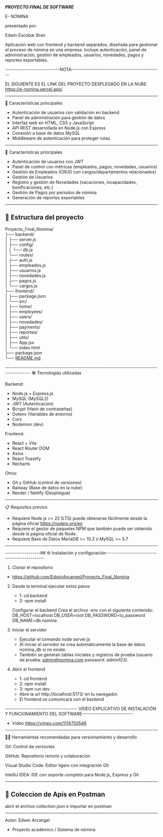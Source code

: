 ***********************PROYECTO FINAL DE SOFTWARE***********************

E- NOMINA

presentado por:

Edwin Escobar Bran

Aplicación web con frontend y backend separados, diseñada para gestionar el proceso de nómina en una empresa.
Incluye autenticación, panel de administración, gestión de empleados, usuarios, novedades, pagos y reportes exportables.

----------------------------NOTA----------------------------------------------

EL SIGUIENTE ES EL LINK DEL PROYECTO DESPLEGADO EN LA NUBE:
    https://e-nomina.vercel.app/
    
---------------------------------------------------------------------------------------------------------------------------------
🚀 Características principales 

- Autenticación de usuarios con validación en backend
- Panel de administración para gestión de datos
- Interfaz web en HTML, CSS y JavaScript
- API REST desarrollada en Node.js con Express
- Conexión a base de datos MySQL
- Middleware de autenticación para proteger rutas

---------------------------------------------------------------------------------------------------------------------------------
🚀 Características principales
- Autenticación de usuarios con JWT
- Panel de control con métricas (empleados, pagos, novedades, usuarios)
- Gestión de Empleados (CRUD con cargos/departamentos relacionados)
- Gestión de Usuarios
- Registro y gestión de Novedades (vacaciones, incapacidades, bonificaciones, etc.)
- Gestión de Pagos por periodos de nómina
- Generación de reportes exportables
-------------------------------------------------------------------------------------------
## 📂 Estructura del proyecto
<p class="has-line-data" data-line-start="0" data-line-end="26">Proyecto_Final_Nomina/<br>
├── backend/<br>
│ ├── server.js<br>
│ ├── config/<br>
│ │ └── db.js<br>
│ └── routes/<br>
│ ├── auth.js<br>
│ ├── empleados.js<br>
│ ├── usuarios.js<br>
│ ├── novedades.js<br>
│ ├── pagos.js<br>
│ └── cargos.js<br>
├── frontend/<br>
│ ├── package.json<br>
│ └── src/<br>
│ ├── home/<br>
│ ├── employees/<br>
│ ├── users/<br>
│ ├── novedades/<br>
│ ├── payments/<br>
│ ├── reportes/<br>
│ ├── utils/<br>
│ ├── App.jsx<br>
│ └── index.html<br>
├── package.json<br>
└── <a href="http://README.md">README.md</a></p>
-------------------------------------------------------------------------------------------
🛠 Tecnologías utilizadas

Backend:
- Node.js + Express.js
- MySQL (MySQL2)
- JWT (Autenticación)
- Bcrypt (Hash de contraseñas)
- Dotenv (Variables de entorno)
- Cors
- Nodemon (dev)

Frontend:
- React + Vite
- React Router DOM
- Axios
- React Toastify
- Recharts

Otros:
- Git y GitHub (control de versiones)
- Railway (Base de datos en la nube)
- Render / Netlify (Despliegue)
-------------------------------------------------------------------------------------------
📋 Requisitos previos

- Requiere Node.js >= 22 (LTS) puede obtenerse fácilmente desde la página oficial https://nodejs.org/en
- Requiere el gestor de paquetes NPM que también puede ser obtenido desde la página oficial de Node.
- Requiere Base de Datos MariaDB >= 10.2 o MySQL >= 5.7

-------------------------------------------------------------------------------------------

------------------## ⚙️ Instalación y configuración----------------------------------------------

1. Clonar el repositorio
- https://github.com/EdwinArcangel/Proyecto_Final_Nomina

2. Desde la terminal ejecutar estos pasos
    - 1: cd backend
    - 2: npm install
   
    Configurar el backend
    Crea el archivo .env con el siguiente contenido:
    DB_HOST=localhost
    DB_USER=root
    DB_PASSWORD=tu_password
    DB_NAME=db.nomina

3. Iniciar el servidor
   - Ejecutar el comando node server.js
   - Al iniciar el servidor se crea automáticamente la base de datos nomina_db si no existe.
   - También se generan tablas iniciales y registros de prueba (usuario de prueba: admin@nomina.com password: admin123).
   

4. Abrir el frontend
   - 1: cd frontend
   - 2: npm install
   - 3: npm run dev
   - Abre  la url http://localhost:5173/ en tu navegador.
   - El frontend se comunicará con el backend

------------------------------------- VIDEO EXPLICATIVO DE INSTALACIÓN Y FUNCIONAMIENTO DEL SOFTWARE--------------------------

  - Video 
     https://vimeo.com/1114750546
--------------------------------------------------------------------------------------------------------------------------------   
🧑‍💻 Herramientas recomendadas para versionamiento y desarrollo

Git: Control de versiones

GitHub: Repositorio remoto y colaboración

Visual Studio Code: Editor ligero con integración Git

IntelliJ IDEA: IDE con soporte completo para Node.js, Express y Git

---------------------------------------------------------------------------------------------------------------------------------

## 🧪 Coleccion de Apis en Postman

abrir el archivo  collection.json e importar en postman 

---------------------------------------------------------------------------------------------------------------------------------
Autor: Edwin Arcangel
- Proyecto académico / Sistema de nómina
